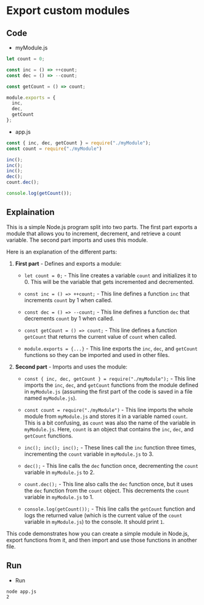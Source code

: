 # Export custom modules

## Code

- myModule.js

```javascript
let count = 0;

const inc = () => ++count;
const dec = () => --count;

const getCount = () => count;

module.exports = {
  inc,
  dec,
  getCount
};
```

- app.js

```javascript
const { inc, dec, getCount } = require("./myModule");
const count = require("./myModule")

inc();
inc();
inc();
dec();
count.dec();

console.log(getCount());
```

## Explaination

This is a simple Node.js program split into two parts. The first part exports a module that allows you to increment, decrement, and retrieve a count variable. The second part imports and uses this module.

Here is an explanation of the different parts:

1. **First part** - Defines and exports a module:

    - `let count = 0;` - This line creates a variable `count` and initializes it to 0. This will be the variable that gets incremented and decremented.

    - `const inc = () => ++count;` - This line defines a function `inc` that increments `count` by 1 when called.

    - `const dec = () => --count;` - This line defines a function `dec` that decrements `count` by 1 when called.

    - `const getCount = () => count;` - This line defines a function `getCount` that returns the current value of `count` when called.

    - `module.exports = {...}` - This line exports the `inc`, `dec`, and `getCount` functions so they can be imported and used in other files.

2. **Second part** - Imports and uses the module:

    - `const { inc, dec, getCount } = require("./myModule");` - This line imports the `inc`, `dec`, and `getCount` functions from the module defined in `myModule.js` (assuming the first part of the code is saved in a file named `myModule.js`).

    - `const count = require("./myModule")` - This line imports the whole module from `myModule.js` and stores it in a variable named `count`. This is a bit confusing, as `count` was also the name of the variable in `myModule.js`. Here, `count` is an object that contains the `inc`, `dec`, and `getCount` functions.

    - `inc(); inc(); inc();` - These lines call the `inc` function three times, incrementing the `count` variable in `myModule.js` to 3.

    - `dec();` - This line calls the `dec` function once, decrementing the `count` variable in `myModule.js` to 2.

    - `count.dec();` - This line also calls the `dec` function once, but it uses the `dec` function from the `count` object. This decrements the `count` variable in `myModule.js` to 1.

    - `console.log(getCount());` - This line calls the `getCount` function and logs the returned value (which is the current value of the `count` variable in `myModule.js`) to the console. It should print `1`.

This code demonstrates how you can create a simple module in Node.js, export functions from it, and then import and use those functions in another file.

## Run

- Run

```bash
node app.js
2
```
